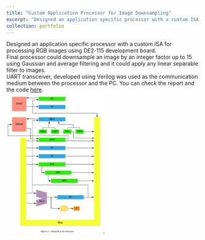 ```yaml
---
title: "Custom Application Processor for Image Downsampling"
excerpt: "Designed an application specific processor with a custom ISA for processing RGB images using DE2-115 development board.<br/> Final processor could downsample an image by an integer factor up to 15 using Gaussian and average filtering and it could apply any linear separable filter to images.<br/> UART transceiver, developed using Verilog was used as the communication medium between the processor and the PC. You can check the report and the code [here](https://github.com/sahanHe/Custom-processor-for-image-down-sampling).<br/><img src='/images/datapath.png' style='width:50%'>"
collection: portfolio
---
```


Designed an application specific processor with a custom ISA for processing RGB images using DE2-115 development board.<br/> Final processor could downsample an image by an integer factor up to 15 using Gaussian and average filtering and it could apply any linear separable filter to images.<br/> UART transceiver, developed using Verilog was used as the communication medium between the processor and the PC. You can check the report and the code [here](https://github.com/sahanHe/Custom-processor-for-image-down-sampling).<br/><img src='/images/datapath.png' style='width:50%'>. 

